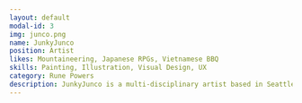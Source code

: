 ```yaml
---
layout: default
modal-id: 3
img: junco.png
name: JunkyJunco
position: Artist
likes: Mountaineering, Japanese RPGs, Vietnamese BBQ
skills: Painting, Illustration, Visual Design, UX
category: Rune Powers
description: JunkyJunco is a multi-disciplinary artist based in Seattle, Washington. During the daytime, She's a product designer at Disney. Outside of the office, She is an artist who juggles a variety of mediums and types of projects. 
---
```

